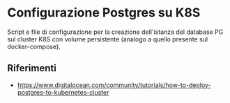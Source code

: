 # Configurazione Postgres su K8S

Script e file di configurazione per la creazione dell'istanza del database PG sul cluster K8S con volume persistente (analogo a quello presente sul docker-compose).

## Riferimenti
- https://www.digitalocean.com/community/tutorials/how-to-deploy-postgres-to-kubernetes-cluster
